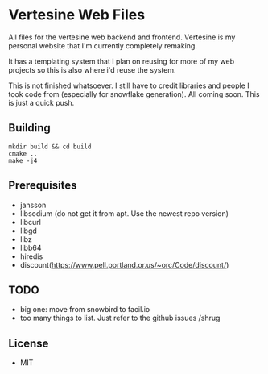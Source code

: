 # Vertesine Web Files

All files for the vertesine web backend and frontend. Vertesine is my personal website that I'm currently completely remaking.

It has a templating system that I plan on reusing for more of my web projects so this is also where i'd reuse the system.

This is not finished whatsoever. I still have to credit libraries and people I took code from (especially for snowflake generation). All coming soon. This is just a quick push.

## Building

```
mkdir build && cd build
cmake ..
make -j4
```

## Prerequisites

* jansson
* libsodium (do not get it from apt. Use the newest repo version)
* libcurl
* libgd
* libz
* libb64
* hiredis
* discount(https://www.pell.portland.or.us/~orc/Code/discount/)

## TODO

* big one: move from snowbird to facil.io
* too many things to list. Just refer to the github issues /shrug

## License

* MIT
